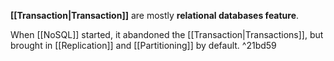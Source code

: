 **[[Transaction|Transaction]]** are mostly **relational databases feature**. 

When [[NoSQL]] started, it abandoned the [[Transaction|Transactions]], 
but brought in [[Replication]] and [[Partitioning]] by default. ^21bd59
